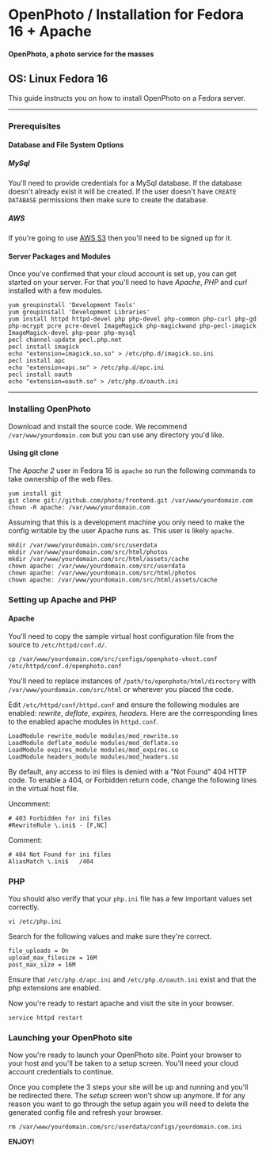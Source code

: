 OpenPhoto / Installation for Fedora 16 + Apache
=======================
#### OpenPhoto, a photo service for the masses

## OS: Linux Fedora 16

This guide instructs you on how to install OpenPhoto on a Fedora server.

----------------------------------------

### Prerequisites

#### Database and File System Options

##### MySql 
You'll need to provide credentials for a MySql database. If the database doesn't already exist it will be created. If the user doesn't have `CREATE DATABASE` permissions then make sure to create the database.

##### AWS
If you're going to use [AWS S3](http://aws.amazon.com/s3/) then you'll need to be signed up for it.

#### Server Packages and Modules
Once you've confirmed that your cloud account is set up, you can get started on your server. For that you'll need to have _Apache_, _PHP_ and _curl_ installed with a few modules.

    yum groupinstall 'Development Tools'
    yum groupinstall 'Development Libraries'
    yum install httpd httpd-devel php php-devel php-common php-curl php-gd php-mcrypt pcre pcre-devel ImageMagick php-magickwand php-pecl-imagick ImageMagick-devel php-pear php-mysql
    pecl channel-update pecl.php.net
    pecl install imagick
    echo "extension=imagick.so.so" > /etc/php.d/imagick.so.ini
    pecl install apc
    echo "extension=apc.so" > /etc/php.d/apc.ini
    pecl install oauth
    echo "extension=oauth.so" > /etc/php.d/oauth.ini

----------------------------------------

### Installing OpenPhoto

Download and install the source code. We recommend `/var/www/yourdomain.com` but you can use any directory you'd like.

#### Using git clone

The _Apache 2_ user in Fedora 16 is `apache` so run the following commands to take ownership of the web files.

    yum install git
    git clone git://github.com/photo/frontend.git /var/www/yourdomain.com
    chown -R apache: /var/www/yourdomain.com

Assuming that this is a development machine you only need to make the config writable by the user Apache runs as. This user is likely `apache`.

    mkdir /var/www/yourdomain.com/src/userdata
    mkdir /var/www/yourdomain.com/src/html/photos
    mkdir /var/www/yourdomain.com/src/html/assets/cache
    chown apache: /var/www/yourdomain.com/src/userdata
    chown apache: /var/www/yourdomain.com/src/html/photos
    chown apache: /var/www/yourdomain.com/src/html/assets/cache

### Setting up Apache and PHP

#### Apache

You'll need to copy the sample virtual host configuration file from the source to `/etc/httpd/conf.d/`.

    cp /var/www/yourdomain.com/src/configs/openphoto-vhost.conf /etc/httpd/conf.d/openphoto.conf

You'll need to replace instances of `/path/to/openphoto/html/directory` with `/var/www/yourdomain.com/src/html` or wherever you placed the code.

Edit `/etc/httpd/conf/httpd.conf` and ensure the following modules are enabled: _rewrite_, _deflate_, _expires_, _headers_.  Here are the corresponding lines to the enabled apache modules in `httpd.conf`.

    LoadModule rewrite_module modules/mod_rewrite.so
    LoadModule deflate_module modules/mod_deflate.so
    LoadModule expires_module modules/mod_expires.so
    LoadModule headers_module modules/mod_headers.so

By default, any access to ini files is denied with a "Not Found" 404 HTTP code.  To enable a 404, or Forbidden return code, change the following lines in the virtual host file.

Uncomment:

    # 403 Forbidden for ini files
    #RewriteRule \.ini$ - [F,NC]

Comment:

    # 404 Not Found for ini files
    AliasMatch \.ini$	/404

### PHP

You should also verify that your `php.ini` file has a few important values set correctly.

    vi /etc/php.ini

Search for the following values and make sure they're correct.

    file_uploads = On
    upload_max_filesize = 16M
    post_max_size = 16M

Ensure that `/etc/php.d/apc.ini` and `/etc/php.d/oauth.ini` exist and that the php extensions are enabled.

Now you're ready to restart apache and visit the site in your browser.

    service httpd restart

### Launching your OpenPhoto site

Now you're ready to launch your OpenPhoto site. Point your browser to your host and you'll be taken to a setup screen. You'll need your cloud account credentials to continue.

Once you complete the 3 steps your site will be up and running and you'll be redirected there. The _setup_ screen won't show up anymore. If for any reason you want to go through the setup again you will need to delete the generated config file and refresh your browser.

    rm /var/www/yourdomain.com/src/userdata/configs/yourdomain.com.ini

**ENJOY!**
